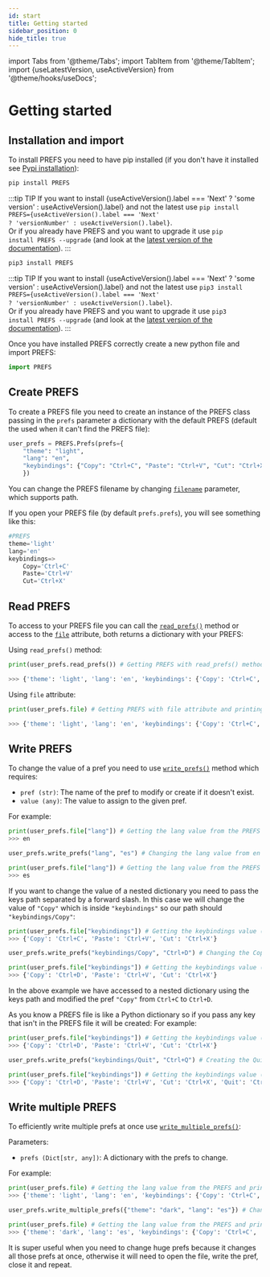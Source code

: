 ```yaml
---
id: start
title: Getting started
sidebar_position: 0
hide_title: true
---
```

import Tabs from '@theme/Tabs';
import TabItem from '@theme/TabItem';
import {useLatestVersion, useActiveVersion} from '@theme/hooks/useDocs';

# Getting started

## Installation and import

To install PREFS you need to have pip installed (if you don't have it installed see [Pypi installation](https://pip.pypa.io/en/stable/installation/)):

<Tabs groupId="operating-systems">
<TabItem value="windows" label="Windows" default>

```bash
pip install PREFS
```        
:::tip TIP
<span>If you want to install {useActiveVersion().label === 'Next' ? 'some version' : useActiveVersion().label} and not the latest use </span><code>pip install PREFS={useActiveVersion().label === 'Next' ? 'versionNumber' : useActiveVersion().label}</code>.  
Or if you already have PREFS and you want to upgrade it use <code>pip install PREFS --upgrade</code> (and look at the <a href='https://patitotective.github.io./'>latest version of the documentation</a>).
:::


</TabItem>
<TabItem value="linux" label="Linux and MacOs">

```bash
pip3 install PREFS
```
:::tip TIP
<span>If you want to install {useActiveVersion().label === 'Next' ? 'some version' : useActiveVersion().label} and not the latest use </span><code>pip3 install PREFS={useActiveVersion().label === 'Next' ? 'versionNumber' : useActiveVersion().label}</code>.  
Or if you already have PREFS and you want to upgrade it use <code>pip3 install PREFS --upgrade</code> (and look at the <a href='https://patitotective.github.io./'>latest version of the documentation</a>).
:::

</TabItem>
</Tabs>

Once you have installed PREFS correctly create a new python file and import PREFS:
```python
import PREFS
```

## Create PREFS
To create a PREFS file you need to create an instance of the PREFS class passing in the `prefs` parameter a dictionary with the default PREFS (default the used when it can't find the PREFS file):

```python
user_prefs = PREFS.Prefs(prefs={
    "theme": "light",
    "lang": "en",
    "keybindings": {"Copy": "Ctrl+C", "Paste": "Ctrl+V", "Cut": "Ctrl+X"}
    })
```

You can change the PREFS filename by changing [`filename`](./api/prefs-class#init) parameter, which supports path.

If you open your PREFS file (by default `prefs.prefs`), you will see something like this:

```python
#PREFS
theme='light'
lang='en'
keybindings=>
    Copy='Ctrl+C'
    Paste='Ctrl+V'
    Cut='Ctrl+X'
```

## Read PREFS
To access to your PREFS file you can call the [`read_prefs()`](./api/prefs-class/#read_prefs) method or access to the [`file`](./api/prefs-class/#file) attribute, both returns a dictionary with your PREFS:

Using `read_prefs()` method:

```python
print(user_prefs.read_prefs()) # Getting PREFS with read_prefs() method and printing it

>>> {'theme': 'light', 'lang': 'en', 'keybindings': {'Copy': 'Ctrl+C', 'Paste': 'Ctrl+V', 'Cut': 'Ctrl+X'}}
```

Using `file` attribute:

```python
print(user_prefs.file) # Getting PREFS with file attribute and printing it

>>> {'theme': 'light', 'lang': 'en', 'keybindings': {'Copy': 'Ctrl+C', 'Paste': 'Ctrl+V', 'Cut': 'Ctrl+X'}}
```

## Write PREFS
To change the value of a pref you need to use [`write_prefs()`](./api/prefs-class/#write_prefs) method which requires:

-   `pref (str)`: The name of the pref to modify or create if it doesn't exist.
-   `value (any)`: The value to assign to the given pref.

For example:

```python
print(user_prefs.file["lang"]) # Getting the lang value from the PREFS and printing it
>>> en

user_prefs.write_prefs("lang", "es") # Changing the lang value from en to es

print(user_prefs.file["lang"]) # Getting the lang value from the PREFS and printing it
>>> es
```

If you want to change the value of a nested dictionary you need to pass the keys path separated by a forward slash.
In this case we will change the value of `"Copy"` which is inside `"keybindings"` so our path should `"keybindings/Copy"`:   

```python
print(user_prefs.file["keybindings"]) # Getting the keybindings value (which is a dictionary) from the PREFS and printing it
>>> {'Copy': 'Ctrl+C', 'Paste': 'Ctrl+V', 'Cut': 'Ctrl+X'}

user_prefs.write_prefs("keybindings/Copy", "Ctrl+D") # Changing the Copy value inside the dictionary keybindings inside the PREFS file from Ctrl+C to Ctrl+D

print(user_prefs.file["keybindings"]) # Getting the keybindings value (which is a dictionary) from the PREFS and printing it
>>> {'Copy': 'Ctrl+D', 'Paste': 'Ctrl+V', 'Cut': 'Ctrl+X'}
```

In the above example we have accessed to a nested dictionary using the keys path and modified the pref `"Copy"` from `Ctrl+C` to `Ctrl+D`.

As you know a PREFS file is like a Python dictionary so if you pass any key that isn't in the PREFS file it will be created:
For example:

```python
print(user_prefs.file["keybindings"]) # Getting the keybindings value (which is a dictionary) from the PREFS and printing it
>>> {'Copy': 'Ctrl+D', 'Paste': 'Ctrl+V', 'Cut': 'Ctrl+X'}

user_prefs.write_prefs("keybindings/Quit", "Ctrl+Q") # Creating the Quit pref inside keybindings dictionary inside the PREFS file with Ctrl+Q as value

print(user_prefs.file["keybindings"]) # Getting the keybindings value (which is a dictionary) from the PREFS and printing it
>>> {'Copy': 'Ctrl+D', 'Paste': 'Ctrl+V', 'Cut': 'Ctrl+X', 'Quit': 'Ctrl+Q'}
```

## Write multiple PREFS
To efficiently write multiple prefs at once use [`write_multiple_prefs()`](./api/prefs-class/#write_multiple_prefs):

Parameters:
- `prefs (Dict[str, any])`: A dictionary with the prefs to change.

For example:
```python
print(user_prefs.file) # Getting the lang value from the PREFS and printing it
>>> {'theme': 'light', 'lang': 'en', 'keybindings': {'Copy': 'Ctrl+C', 'Paste': 'Ctrl+V', 'Cut': 'Ctrl+X'}}

user_prefs.write_multiple_prefs({"theme": "dark", "lang": "es"}) # Changing the lang value from en to es

print(user_prefs.file) # Getting the lang value from the PREFS and printing it
>>> {'theme': 'dark', 'lang': 'es', 'keybindings': {'Copy': 'Ctrl+C', 'Paste': 'Ctrl+V', 'Cut': 'Ctrl+X'}}
```
It is super useful when you need to change huge prefs because it changes all those prefs at once, otherwise it will need to open the file, write the pref, close it and repeat.
